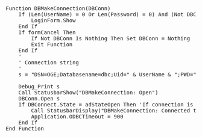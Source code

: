 <pre>
Function DBMakeConnection(DBConn)
    If (Len(UserName) = 0 Or Len(Password) = 0) And (Not DBConn.State = adStateOpen) Then
        LoginForm.Show
    End If
    If formCancel Then
        If Not DBConn Is Nothing Then Set DBConn = Nothing
        Exit Function
    End If
    '
    ' Connection string
    '
    s = "DSN=OGE;Databasename=dbc;Uid=" & UserName & ";PWD=" & Password & ";Authentication Mechanism=LDAP;"

    Debug_Print s
    Call StatusbarShow("DBMakeConnection: Open")
    DBConn.Open s
    If DBConnect.State = adStateOpen Then 'If connection is success, continue
        Call StatusbarDisplay("DBMakeConnection: Connected to Database")
        Application.ODBCTimeout = 900
    End If
End Function
</pre>
